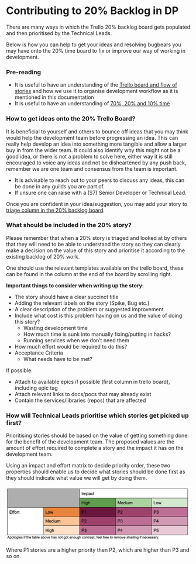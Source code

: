 Contributing to 20% Backlog in DP
=================================

There are many ways in which the Trello 20% backlog board gets populated and then prioritised by the Technical Leads.

Below is how you can help to get your ideas and resolving bugbears you may have onto the 20% time board to fix or improve our way of working in development.

### Pre-reading

- It is useful to have an understanding of the [Trello board and flow of stories](./TRELLO_BOARD_FLOW.md) and how we use it to organise development workflow as it is mentioned in this documentation
- It is useful to have an understanding of [70%, 20% and 10% time](./70_20_10_TIME.md)

### How to get ideas onto the 20% Trello Board?

It is beneficial to yourself and others to bounce off ideas that you may think would help the development team before progressing an idea. This can really help develop an idea into something more tangible and allow a larger buy in from the wider team. It could also identify why this might not be a good idea, or there is not a problem to solve here, either way it is still encouraged to voice any ideas and not be disheartened by any push back, remember we are one team and consensus from the team is important.

- It is advisable to reach out to your peers to discuss any ideas, this can be done in any guilds you are part of.
- If unsure one can raise with a (S7) Senior Developer or Technical Lead.

Once you are confident in your idea/suggestion, you may add your story to [triage column in the 20% backlog board](https://trello.com/b/5G8rf9cm/20-time-backlog).

### What should be included in the 20% story?

Please remember that when a 20% story is triaged and looked at by others that they will need to be able to understand the story so they can clearly make a decision on the value of this story and prioritise it according to the existing backlog of 20% work.

One should use the relevant templates available on the trello board, these can be found in the column at the end of the board by scrolling right.

**Important things to consider when writing up the story:**

- The story should have a clear succinct title
- Adding the relevant labels on the story (Spike, Bug etc.)
- A clear description of the problem or suggested improvement
- Include what cost is this problem having on us and the value of doing this story?
    - Wasting development time
    - How much time is sunk into manually fixing/putting in hacks?
    - Running services when we don’t need them
- How much effort would be required to do this?
- Acceptance Criteria
    - What needs have to be met?

If possible:
- Attach to available epics if possible (first column in trello board), including epic tag
- Attach relevant links to docs/pocs that may already exist
- Contain the services/libraries (repos) that are affected 

### How will Technical Leads prioritise which stories get picked up first?

Prioritising stories should be based on the value of getting something done for the benefit of the development team. The proposed values are the amount of effort required to complete a story and the impact it has on the development team.

Using an impact and effort matrix to decide priority order, these two properties should enable us to decide what stories should be done first as they should indicate what value we will get by doing them.

![Impact Effort Matrix Diagram](../../img/impact_effort_matrix.png)

Where P1 stories are a higher priority then P2, which are higher than P3 and so on.
